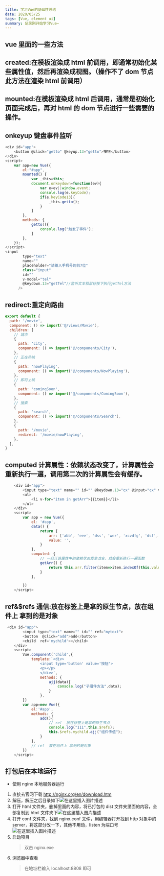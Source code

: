 ```yaml
---
title: 学习Vue的基础性总结
date: 2020/05/25
tags: [Vue, element ui]
summary: 记录刚开始学习Vue~
---
```


## vue 里面的一些方法

## created:在模板渲染成 html 前调用，即通常初始化某些属性值，然后再渲染成视图。（操作不了 dom 节点此方法在渲染 html 前调用）

## mounted:在模板渲染成 html 后调用，通常是初始化页面完成后，再对 html 的 dom 节点进行一些需要的操作。

## onkeyup 键盘事件监听

```javascript
<div id="app">
    <button @click="getto" @keyup.13="getto">按钮</button>
</div>
<script>
    var app=new Vue({
        el:"#app",
        mounted() {
            var _this=this;
            document.onkeydown=function(ev){
                var e=ev||window.event;
                console.log(e.keyCode);
                if(e.keyCode13){
                    _this.getto();
                }
            }
        },
        methods: {
            getto(){
                console.log("触发了事件");
            }
        },
    });
</script>
<input
        type="text"
        name=""
        placeholder="请输入手机号的前7位"
        class="input"
        id=""
        v-model="tel"
        @keydown.13="getTel"//监听文本框鼠标按下执行getTel方法
      />
```

## redirect:重定向路由

```javascript
export default {
  path: '/movie',
  component: () => import('@/views/Movie'),
  children: [
    // 城市
    {
      path: 'city',
      component: () => import('@/components/City'),
    },
    // 正在热映
    {
      path: 'nowPlaying',
      component: () => import('@/components/NowPlaying'),
    },
    // 即将上映
    {
      path: 'comingSoon',
      component: () => import('@/components/ComingSoon'),
    },
    // 搜索
    {
      path: 'search',
      component: () => import('@/components/Search'),
    },
    {
      path: '/movie',
      redirect: '/movie/nowPlaying',
    },
  ],
}
```

## computed 计算属性：依赖状态改变了，计算属性会重新执行一遍，调用第二次的计算属性会有缓存。

```javascript
    <div id="app">
        <input type="text" name="" id="" @keydown.13="cx" @input="cx" v-model="value">
        <ul>
            <li v-for="item in getArr">{{item}}</li>
        </ul>
    </div>
    <script>
        var app = new Vue({
            el: '#app',
            data() {
                return {
                    arr: ['abb', 'eee', 'dss', 'wer', 'xcvdfg', 'dsf', 'aa', 'echo'],
                    value: '',
                }
            },
            computed: {
                // 一旦计算属性中的依赖状态发生改变，就会重新执行一遍函数
                getArr() {
                    return this.arr.filter(item=>item.indexOf(this.value)>-1);
                }
            },

        })
    </script>
```

## ref&$refs 通信:放在标签上是拿的原生节点，放在组件上 拿到的是对象

```javascript
 <div id="app">
        <input type="text" name="" id="" ref="mytext">
        <button  @click="add">add</button>
        <child  ref='mychild'></child>
    </div>
    <script>
        Vue.component('child',{
            template:`<div>
                <input type='button' value='按钮'>
                <p></p>
                </div>`,
                methods: {
                    ajj(data){
                        console.log("子组件方法",data);
                    }
                },
        })
        var app=new Vue({
            el:'#app',
            methods: {
                add(){
                    // ref  放在标签上是拿的原生节点
                    console.log("111",this.$refs);
                    this.$refs.mychild.ajj("组件传值");
                }
            },
            // ref  放在组件上 拿到的是对象
        })
    </script>
```

## 打包后在本地运行

- 使用 nginx 本地服务器运行

1.  直接去官网下载 http://nginx.org/en/download.htm
2.  解压，解压之后目录如下![在这里插入图片描述](https://img-blog.csdnimg.cn/20201023193358360.png?x-oss-process=image/watermark,type_ZmFuZ3poZW5naGVpdGk,shadow_10,text_aHR0cHM6Ly9ibG9nLmNzZG4ubmV0L3FxXzQzNDkwMzcy,size_16,color_FFFFFF,t_70#pic_center)
3.  打开 html 文件夹，删掉里面的内容，将已打包的 dist 文件夹里面的内容，全部复制到 html 文件夹下![在这里插入图片描述](https://img-blog.csdnimg.cn/20201023193501832.png#pic_center)
4.  打开 conf 文件夹，找到 nginx.conf 文件，用编辑器打开找到 http 对象中的 server，将这部分改一下，其他不用动，listen 为端口号![在这里插入图片描述](https://img-blog.csdnimg.cn/20201023193819899.png?x-oss-process=image/watermark,type_ZmFuZ3poZW5naGVpdGk,shadow_10,text_aHR0cHM6Ly9ibG9nLmNzZG4ubmV0L3FxXzQzNDkwMzcy,size_16,color_FFFFFF,t_70#pic_center)
5.  启动项目
    > 双击 nginx.exe
6.  浏览器中查看
    > 在地址栏输入 localhost:8808 即可
